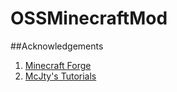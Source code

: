 # OSSMinecraftMod



##Acknowledgements

1. [Minecraft Forge](http://files.minecraftforge.net/)
2. [McJty's Tutorials](https://wiki.mcjty.eu/modding/index.php?title=Main_Page)
